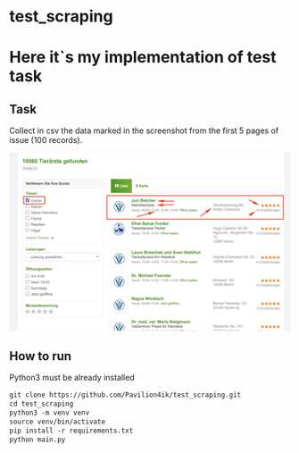 # test_scraping

# Here it`s my implementation of test task

## Task

Collect in csv the data marked in the screenshot from the first 5 pages of issue (100 records).

![Screenshot](task.png)

## How to run
Python3 must be already installed


```shell
git clone https://github.com/Pavilion4ik/test_scraping.git
cd test_scraping
python3 -m venv venv
source venv/bin/activate
pip install -r requirements.txt
python main.py
```